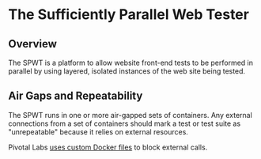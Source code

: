 # The Sufficiently Parallel Web Tester

## Overview

The SPWT is a platform to allow website front-end tests to be performed in parallel by using layered, isolated instances of the web site being tested.

## Air Gaps and Repeatability

The SPWT runs in one or more air-gapped sets of containers. Any external connections from a set of containers should mark a test or test suite as "unrepeatable" because it relies on external resources.

Pivotal Labs [uses custom Docker files](http://engineering.pivotal.io/post/network-traffic-monitoring-with-containers/) to block external calls. 
